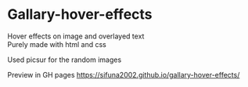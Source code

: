 # Gallary-hover-effects

Hover effects on image and overlayed text <br>
Purely made with html and css

Used picsur for the random images

Preview in GH pages https://sifuna2002.github.io/gallary-hover-effects/
